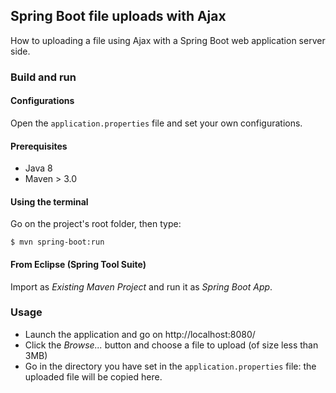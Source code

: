 ## Spring Boot file uploads with Ajax

How to uploading a file using Ajax with a Spring Boot web application server side.

### Build and run

#### Configurations

Open the `application.properties` file and set your own configurations.

#### Prerequisites

- Java 8
- Maven > 3.0

#### Using the terminal

Go on the project's root folder, then type:

    $ mvn spring-boot:run

#### From Eclipse (Spring Tool Suite)

Import as *Existing Maven Project* and run it as *Spring Boot App*.


### Usage

- Launch the application and go on http://localhost:8080/
- Click the *Browse...* button and choose a file to upload (of size less 
  than 3MB)
- Go in the directory you have set in the `application.properties` file: the
  uploaded file will be copied here.

